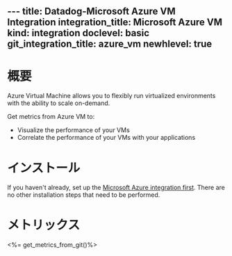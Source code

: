 --- title: Datadog-Microsoft Azure VM Integration integration_title: Microsoft Azure VM kind: integration doclevel: basic git_integration_title: azure_vm
newhlevel: true
---

# 概要
Azure Virtual Machine allows you to flexibly run virtualized environments with the ability to scale on-demand.

Get metrics from Azure VM to:

* Visualize the performance of your VMs
* Correlate the performance of your VMs with your applications

# インストール

If you haven't already, set up the [Microsoft Azure integration first](/integrations/azure). There are no other installation steps that need to be performed.

# メトリックス
<%= get_metrics_from_git()%>

